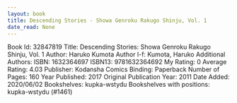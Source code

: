 ```yaml
---
layout: book
title: Descending Stories - Showa Genroku Rakugo Shinju, Vol. 1
date_read: None
---
```


Book Id: 32847819
Title: Descending Stories: Showa Genroku Rakugo Shinju, Vol. 1
Author: Haruko Kumota
Author l-f: Kumota, Haruko
Additional Authors: 
ISBN: 1632364697
ISBN13: 9781632364692
My Rating: 0
Average Rating: 4.03
Publisher: Kodansha Comics
Binding: Paperback
Number of Pages: 160
Year Published: 2017
Original Publication Year: 2011
Date Added: 2020/06/02
Bookshelves: kupka-wstydu
Bookshelves with positions: kupka-wstydu (#1461)

